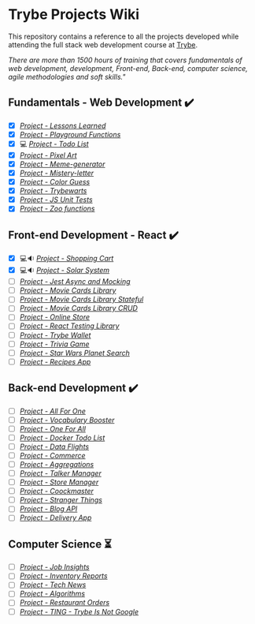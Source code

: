 # Trybe Projects Wiki

This repository contains a reference to all the projects developed while attending the full stack web development course at [Trybe](https://www.betrybe.com/).

_There are more than 1500 hours of training that covers fundamentals of web development, development, Front-end, Back-end, computer science, agile methodologies and soft skills."_


## Fundamentals - Web Development :heavy_check_mark:

- [x] _[Project - Lessons Learned](Modulo-1-Fundamentos/1-lessons-learned)_
- [x] _[Project - Playground Functions](Modulo-1-Fundamentos/2-playground-functions)_
- [x] :computer: _[Project - Todo List](https://github.com/RenatoDourad0/Project_ToDo_List_Trybe)_
- [x] _[Project - Pixel Art](Modulo-1-Fundamentos/3-pixels-art)_
- [x] _[Project - Meme-generator](Modulo-1-Fundamentos/5-meme-generator)_
- [x] _[Project - Mistery-letter](Modulo-1-Fundamentos/6-mistery-letter)_
- [x] _[Project - Color Guess](Modulo-1-Fundamentos/7-color-guess)_
- [x] _[Project - Trybewarts](Modulo-1-Fundamentos/8-trybeWarts)_
- [x] _[Project - JS Unit Tests](Modulo-1-Fundamentos/9-js-unit-tests-Jest)_
- [x] _[Project - Zoo functions](Modulo-1-Fundamentos/10-zoo-functions)_

## Front-end Development - React :heavy_check_mark:

- [x] :computer::sound: _[Project - Shopping Cart](https://github.com/RenatoDourad0/Project_Shopping_Cart_Trybe)_
- [x] :computer::sound: _[Project - Solar System](https://github.com/RenatoDourad0/Project_Solar_System_Trybe)_ 
- [ ] _[Project - Jest Async and Mocking]()_
- [ ] _[Project - Movie Cards Library]()_
- [ ] _[Project - Movie Cards Library Stateful]()_
- [ ] _[Project - Movie Cards Library CRUD]()_
- [ ] _[Project - Online Store]()_
- [ ] _[Project - React Testing Library]()_
- [ ] _[Project - Trybe Wallet]()_
- [ ] _[Project - Trivia Game]()_
- [ ] _[Project - Star Wars Planet Search]()_
- [ ] _[Project - Recipes App]()_

## Back-end Development :heavy_check_mark:

- [ ] _[Project - All For One]()_
- [ ] _[Project - Vocabulary Booster]()_
- [ ] _[Project - One For All]()_
- [ ] _[Project - Docker Todo List]()_
- [ ] _[Project - Data Flights]()_
- [ ] _[Project - Commerce]()_
- [ ] _[Project - Aggregations]()_
- [ ] _[Project - Talker Manager]()_
- [ ] _[Project - Store Manager]()_
- [ ] _[Project - Coockmaster]()_
- [ ] _[Project - Stranger Things]()_
- [ ] _[Project - Blog API]()_
- [ ] _[Project - Delivery App]()_

## Computer Science :hourglass_flowing_sand:

- [ ] _[Project - Job Insights]()_
- [ ] _[Project - Inventory Reports]()_
- [ ] _[Project - Tech News]()_
- [ ] _[Project - Algorithms]()_
- [ ] _[Project - Restaurant Orders]()_
- [ ] _[Project - TING - Trybe Is Not Google]()_
